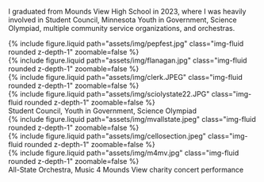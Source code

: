 I graduated from Mounds View High School in 2023, where I was heavily involved in Student Council, Minnesota Youth in Government, Science Olympiad, multiple community service organizations, and orchestras. 

<div class="row mt-3">
    <div class="col-sm mt-3 mt-md-0">
        {% include figure.liquid path="assets/img/pepfest.jpg" class="img-fluid rounded z-depth-1" zoomable=false %}
    </div>
    <div class="col-sm mt-3 mt-md-0">
        {% include figure.liquid path="assets/img/flanagan.jpg" class="img-fluid rounded z-depth-1" zoomable=false %}
    </div>
    <div class="col-sm mt-3 mt-md-0">
        {% include figure.liquid path="assets/img/clerk.JPEG" class="img-fluid rounded z-depth-1" zoomable=false %}
    </div>
        <div class="col-sm mt-3 mt-md-0">
        {% include figure.liquid path="assets/img/sciolystate22.JPG" class="img-fluid rounded z-depth-1" zoomable=false %}
    </div>
</div>
<div class="caption">
    Student Council, Youth in Government, Science Olympiad 
</div>
<div class="row mt-3">
    <div class="col-sm mt-3 mt-md-0">
        {% include figure.liquid path="assets/img/mvallstate.jpeg" class="img-fluid rounded z-depth-1" zoomable=false %}
    </div>
    <div class="col-sm mt-3 mt-md-0">
        {% include figure.liquid path="assets/img/cellosection.jpeg" class="img-fluid rounded z-depth-1" zoomable=false %}
    </div>
    <div class="col-sm mt-3 mt-md-0">
        {% include figure.liquid path="assets/img/m4mv.jpg" class="img-fluid rounded z-depth-1" zoomable=false %}
    </div>
</div>
<div class="caption">
    All-State Orchestra, Music 4 Mounds View charity concert performance
</div>